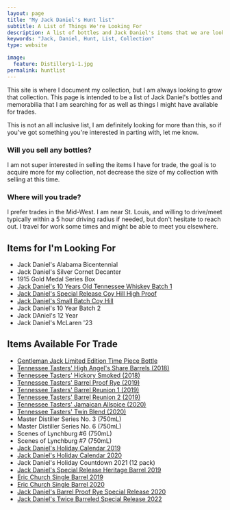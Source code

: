 ```yaml
---
layout: page
title: "My Jack Daniel's Hunt list"
subtitle: A List of Things We're Looking For
description: A list of bottles and Jack Daniel's items that we are looking for, along with items we have available for trade.
keywords: "Jack, Daniel, Hunt, List, Collection"
type: website

image:
  feature: Distillery1-1.jpg
permalink: huntlist
---
```


This site is where I document my collection, but I am always looking to grow that collection. This page is intended to be a list of Jack Daniel's bottles and memorabilia that I am searching for as well as things I might have available for trades.

This is not an all inclusive list, I am definitely looking for more than this, so if you've got something you're interested in parting with, let me know. 

### Will you sell any bottles?
I am not super interested in selling the items I have for trade, the goal is to acquire more for my collection, not decrease the size of my collection with selling at this time.

### Where will you trade?
I prefer trades in the Mid-West. I am near St. Louis, and willing to drive/meet typically within a 5 hour driving radius if needed, but don't hesitate to reach out. I travel for work some times and might be able to meet you elsewhere.


## Items for I'm Looking For
* Jack Daniel's Alabama Bicentennial
* Jack Daniel's Silver Cornet Decanter
* 1915 Gold Medal Series Box
* [Jack Daniel's 10 Years Old Tennessee Whiskey Batch 1](/JackDaniels10Year)
* [Jack Daniel's Special Release Coy Hill High Proof](/JackDanielsSpecialReleaseCoyHillHighProof)
* [Jack Daniel's Small Batch Coy Hill](/SmallBatchCoyHill2022)
* Jack Daniel's 10 Year Batch 2
* Jack DAniel's 12 Year 
* Jack Daniel's McLaren '23


## Items Available For Trade
* [Gentleman Jack Limited Edition Time Piece Bottle](https://collectorofjack.com/GentlemanJackTimePiece)
* [Tennessee Tasters' High Angel's Share Barrels (2018)](https://collectorofjack.com/HighAngelsShare)
* [Tennessee Tasters' Hickory Smoked (2018)](https://collectorofjack.com/HickorySmoked)
* [Tennessee Tasters' Barrel Proof Rye (2019)](https://collectorofjack.com/TennesseeTastersBarrelProofRye)
* [Tennessee Tasters' Barrel Reunion 1 (2019)](https://collectorofjack.com/BarrelReunion1)
* [Tennessee Tasters' Barrel Reunion 2 (2019)](https://collectorofjack.com/BarrelReunion2)
* [Tennessee Tasters' Jamaican Allspice (2020)](https://collectorofjack.com/JamaicanAllSpice)
* [Tennessee Tasters' Twin Blend (2020)](https://collectorofjack.com/TwinBlend)
* Master Distiller Series No. 3 (750mL)
* Master Distiller Series No. 6 (750mL)
* Scenes of Lynchburg #6 (750mL)
* Scenes of Lynchburg #7 (750mL)
* [Jack Daniel's Holiday Calendar 2019](https://collectorofjack.com/2019AdventCalendar)
* [Jack Daniel's Holiday Calendar 2020](https://collectorofjack.com/2020HolidayCountdownCalendar)
* Jack Daniel's Holiday Countdown 2021 (12 pack)
* [Jack Daniel's Special Release Heritage Barrel 2019](https://collectorofjack.com/HeritageBarrel2019)
* [Eric Church Single Barrel 2019](https://collectorofjack.com/JackDanielsEricChurch)
* [Eric Church Single Barrel 2020](https://collectorofjack.com/EricChurchSingleBarrel2020)
* [Jack Daniel's Barrel Proof Rye Special Release 2020](https://collectorofjack.com/2020SpecialRelease)
* [Jack Daniel's Twice Barreled Special Release 2022](https://collectorofjack.com/TwiceBarreledMaltPrerelease)
